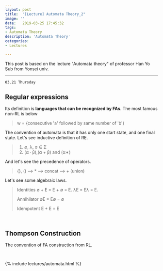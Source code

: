 ```yaml
---
layout: post
title:  "[Lecture] Automata Theory_2"
image: ''
date:   2019-03-25 17:45:32
tags:
- Automata Theory
description: 'Automata Theory'
categories:
- Lectures

---
```


This post is based on the lecture "Automata theory" of professor Han Yo Sub from Yonsei univ.



------

`03.21 Thursday`

## Regular expressions

Its definition is **languages that can be recognized by FAs**. The most famous non-RL is below

> w = {consecutive 'a' followed by same number of 'b'}

The convention of automata is that it has only one start state, and one final state. Let's see inductive definition of RE.

> 1. ∅, λ, σ ∈ Σ 
> 2.  (α · β),(α + β) and (α∗) 

And let's see the precedence of operators.

> {}, () --> * --> concat --> + (union)

Let's see some algebraic laws.

> Identities 
> ∅ + E = E + ∅ = E.
> λE = Eλ = E.
>
> Annihilator
> ∅E = E∅ = ∅
>
> Idempotent
> E + E = E

<br>

##  Thompson Construction

The convention of FA construction from RL. 

<br>

{% include lectures/automata.html %}

